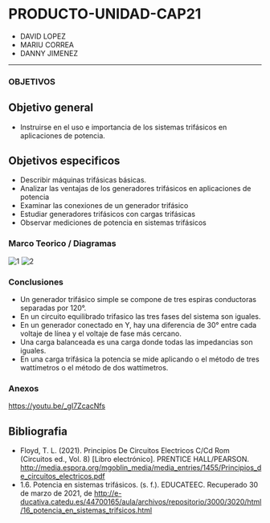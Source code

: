 # PRODUCTO-UNIDAD-CAP21

- DAVID LOPEZ
- MARIU CORREA
- DANNY JIMENEZ



---------------------------------------------
### OBJETIVOS 
	
## Objetivo general

-   Instruirse en el uso e importancia de los sistemas trifásicos en aplicaciones de potencia.

## Objetivos especificos

- Describir máquinas trifásicas básicas.
- Analizar las ventajas de los generadores trifásicos
en aplicaciones de potencia
- Examinar las conexiones de un generador trifásico
- Estudiar generadores trifásicos con cargas
trifásicas
- Observar mediciones de potencia en sistemas
trifásicos

### Marco Teorico / Diagramas



![1](https://user-images.githubusercontent.com/76446982/112941147-bd298680-90f3-11eb-8bce-89eba86bb5bb.png)
![2](https://user-images.githubusercontent.com/76446982/112941153-c0247700-90f3-11eb-9958-1d4d15aa4993.png)


### Conclusiones
- Un generador trifásico simple se compone de tres espiras conductoras separadas por 120°.
- En un circuito equilibrado trifasico las tres fases del sistema son iguales.
- En un generador conectado en Y, hay una diferencia de 30° entre cada voltaje de línea y el voltaje de fase más cercano.
- Una carga balanceada es una carga donde todas las impedancias son iguales.
- En una carga trifásica la potencia se mide aplicando o el método de tres wattímetros o el método de dos
wattímetros.

### **Anexos**

https://youtu.be/_gI7ZcacNfs

## Bibliografia
- Floyd, T. L. (2021). Principios De Circuitos Electricos C/Cd Rom (Circuitos ed., Vol. 8) [Libro electrónico]. PRENTICE HALL/PEARSON. http://media.espora.org/mgoblin_media/media_entries/1455/Principios_de_circuitos_electricos.pdf
- 1.6. Potencia en sistemas trifásicos. (s. f.). EDUCATEEC. Recuperado 30 de marzo de 2021, de http://e-ducativa.catedu.es/44700165/aula/archivos/repositorio/3000/3020/html/16_potencia_en_sistemas_trifsicos.html
